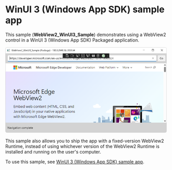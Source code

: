 # WinUI 3 (Windows App SDK) sample app

This sample (**WebView2_WinUI3_Sample**) demonstrates using a WebView2 control in a WinUI 3 (Windows App SDK) Packaged application.

![Sample app](./images/sample-app.png)

This sample also allows you to ship the app with a fixed-version WebView2 Runtime, instead of using whichever version of the WebView2 Runtime is installed and running on the user's computer.

To use this sample, see [WinUI 3 (Windows App SDK) sample app](https://learn.microsoft.com/microsoft-edge/webview2/samples/webview2-winui3-sample).
